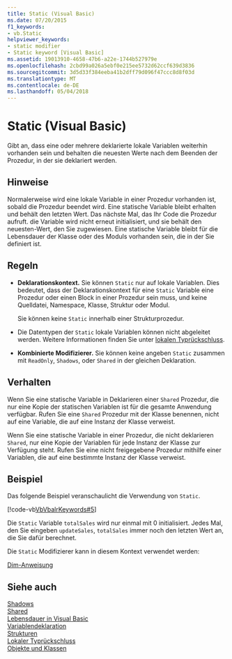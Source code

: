 ```yaml
---
title: Static (Visual Basic)
ms.date: 07/20/2015
f1_keywords:
- vb.Static
helpviewer_keywords:
- static modifier
- Static keyword [Visual Basic]
ms.assetid: 19013910-4658-47b6-a22e-1744b527979e
ms.openlocfilehash: 2cbd99a026a5ebf0e215ee5732d62ccf639d3836
ms.sourcegitcommit: 3d5d33f384eeba41b2dff79d096f47ccc8d8f03d
ms.translationtype: MT
ms.contentlocale: de-DE
ms.lasthandoff: 05/04/2018
---
```

# <a name="static-visual-basic"></a>Static (Visual Basic)
Gibt an, dass eine oder mehrere deklarierte lokale Variablen weiterhin vorhanden sein und behalten die neuesten Werte nach dem Beenden der Prozedur, in der sie deklariert werden.  
  
## <a name="remarks"></a>Hinweise  
 Normalerweise wird eine lokale Variable in einer Prozedur vorhanden ist, sobald die Prozedur beendet wird. Eine statische Variable bleibt erhalten und behält den letzten Wert. Das nächste Mal, das Ihr Code die Prozedur aufruft. die Variable wird nicht erneut initialisiert, und sie behält den neuesten-Wert, den Sie zugewiesen. Eine statische Variable bleibt für die Lebensdauer der Klasse oder des Moduls vorhanden sein, die in der Sie definiert ist.  
  
## <a name="rules"></a>Regeln  
  
-   **Deklarationskontext.** Sie können `Static` nur auf lokale Variablen. Dies bedeutet, dass der Deklarationskontext für eine `Static` Variable eine Prozedur oder einen Block in einer Prozedur sein muss, und keine Quelldatei, Namespace, Klasse, Struktur oder Modul.  
  
     Sie können keine `Static` innerhalb einer Strukturprozedur.  
  
-   Die Datentypen der `Static` lokale Variablen können nicht abgeleitet werden. Weitere Informationen finden Sie unter [lokalen Typrückschluss](../../../visual-basic/programming-guide/language-features/variables/local-type-inference.md).  
  
-   **Kombinierte Modifizierer.** Sie können keine angeben `Static` zusammen mit `ReadOnly`, `Shadows`, oder `Shared` in der gleichen Deklaration.  
  
## <a name="behavior"></a>Verhalten  
 Wenn Sie eine statische Variable in Deklarieren einer `Shared` Prozedur, die nur eine Kopie der statischen Variablen ist für die gesamte Anwendung verfügbar. Rufen Sie eine `Shared` Prozedur mit der Klasse benennen, nicht auf eine Variable, die auf eine Instanz der Klasse verweist.  
  
 Wenn Sie eine statische Variable in einer Prozedur, die nicht deklarieren `Shared`, nur eine Kopie der Variablen für jede Instanz der Klasse zur Verfügung steht. Rufen Sie eine nicht freigegebene Prozedur mithilfe einer Variablen, die auf eine bestimmte Instanz der Klasse verweist.  
  
## <a name="example"></a>Beispiel  
 Das folgende Beispiel veranschaulicht die Verwendung von `Static`.  
  
 [!code-vb[VbVbalrKeywords#5](../../../visual-basic/language-reference/codesnippet/VisualBasic/static_1.vb)]  
  
 Die `Static` Variable `totalSales` wird nur einmal mit 0 initialisiert. Jedes Mal, den Sie eingeben `updateSales`, `totalSales` immer noch den letzten Wert an, die Sie dafür berechnet.  
  
 Die `Static` Modifizierer kann in diesem Kontext verwendet werden:  
  
 [Dim-Anweisung](../../../visual-basic/language-reference/statements/dim-statement.md)  
  
## <a name="see-also"></a>Siehe auch  
 [Shadows](../../../visual-basic/language-reference/modifiers/shadows.md)  
 [Shared](../../../visual-basic/language-reference/modifiers/shared.md)  
 [Lebensdauer in Visual Basic](../../../visual-basic/programming-guide/language-features/declared-elements/lifetime.md)  
 [Variablendeklaration](../../../visual-basic/programming-guide/language-features/variables/variable-declaration.md)  
 [Strukturen](../../../visual-basic/programming-guide/language-features/data-types/structures.md)  
 [Lokaler Typrückschluss](../../../visual-basic/programming-guide/language-features/variables/local-type-inference.md)  
 [Objekte und Klassen](../../../visual-basic/programming-guide/language-features/objects-and-classes/index.md)

